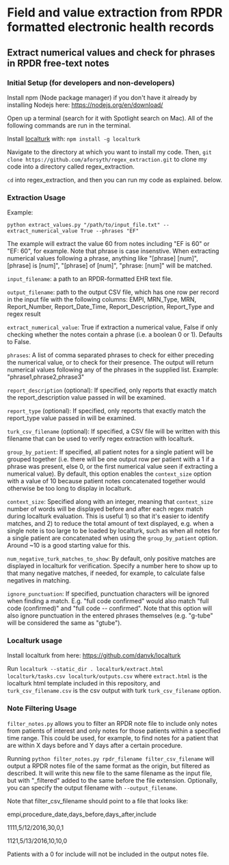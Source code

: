 # Field and value extraction from RPDR formatted electronic health records

## Extract numerical values and check for phrases in RPDR free-text notes

### Initial Setup (for developers and non-developers)

Install npm (Node package manager) if you don't have it already by installing Nodejs here: https://nodejs.org/en/download/

Open up a terminal (search for it with Spotlight search on Mac). All of the following commands are run in the terminal.

Install [localturk](https://github.com/danvk/localturk) with: `npm install -g localturk`

Navigate to the directory at which you want to install my code. Then, `git clone https://github.com/aforsyth/regex_extraction.git` to clone my code into a directory called regex_extraction.

`cd` into regex_extraction, and then you can run my code as explained. below.

### Extraction Usage

Example:

`python extract_values.py "/path/to/input_file.txt" --extract_numerical_value True --phrases "EF"`

The example will extract the value 60 from notes including "EF is 60" or "EF: 60", for example. Note that phrase is case insenstive. When extracting numerical values following a phrase, anything like "[phrase] [num]", [phrase] is [num]", "[phrase] of [num]", "phrase: [num]" will be matched.

`input_filename`: a path to an RPDR-formatted EHR text file.

`output_filename`: path to the output CSV file, which has one row per record in the input file with the following columns: EMPI, MRN_Type, MRN, Report_Number, Report_Date_Time, Report_Description, Report_Type and regex result

`extract_numerical_value`: True if extraction a numerical value, False if only checking whether the notes contain a phrase (i.e. a boolean 0 or 1). Defaults to False.

`phrases`: A list of comma separated phrases to check for either preceding the numerical value, or to check for their presence. The output will return numerical values following
any of the phrases in the supplied list. Example: "phrase1,phrase2,phrase3"

`report_description` (optional): If specified, only reports that exactly match the report_description value passed in will be examined.

`report_type` (optional): If specified, only reports that exactly match the report_type value passed in will be examined.

`turk_csv_filename` (optional): If specified, a CSV file will be written with
this filename that can be used to verify regex extraction with localturk.

`group_by_patient`: If specified, all patient notes for a single patient will be grouped together (i.e. there will be one output row per patient with a 1 if a phrase was present, else 0, or the first numerical value seen if extracting a numerical value). By default, this option enables the `context_size` option with a value of 10 because patient notes concatenated together would otherwise be too long to display in localturk.

`context_size`: Specified along with an integer, meaning that `context_size` number of words will be displayed before and after each regex match during localturk evaluation. This is useful 1) so that it's easier to identify matches, and 2) to reduce the total amount of text displayed, e.g. when a single note is too large to be loaded by localturk, such as when all notes for a single patient are concatenated when using the `group_by_patient` option. Around ~10 is a good starting value for this.

`num_negative_turk_matches_to_show`: By default, only positive matches are displayed in localturk for verification. Specify a number here to show up to that many negative matches, if needed, for example, to calculate false negatives in matching.

`ignore_punctuation`: If specified, punctuation characters will be ignored when finding a match. E.g. "full code confirmed" would also match "full code (confirmed)" and "full code -- confirmed". Note that this option will also ignore punctuation in the entered phrases themselves (e.g. "g-tube" will be considered the same as "gtube").

### Localturk usage

Install localturk from here: https://github.com/danvk/localturk

Run `localturk --static_dir . localturk/extract.html localturk/tasks.csv localturk/outputs.csv` where `extract.html` is the localturk html template included in this repository, and `turk_csv_filename.csv` is the csv output with turk `turk_csv_filename` option.

### Note Filtering Usage

`filter_notes.py` allows you to filter an RPDR note file to include only notes from patients of interest and only notes for those patients within a specified time range. This could be used, for example, to find notes for a patient that are within X days before and Y days after a certain procedure.

Running `python filter_notes.py rpdr_filename filter_csv_filename` will output a RPDR notes file of the same format as the origin, but filtered as described. It will write this new file to the same filename as the input file, but with "_filtered" added to the same before the file extension. Optionally, you can specify the output filename with `--output_filename`.

Note that filter_csv_filename should point to a file that looks like:

empi,procedure_date,days_before,days_after,include

1111,5/12/2016,30,0,1

1121,5/13/2016,10,10,0

Patients with a 0 for include will not be included in the output notes file.
